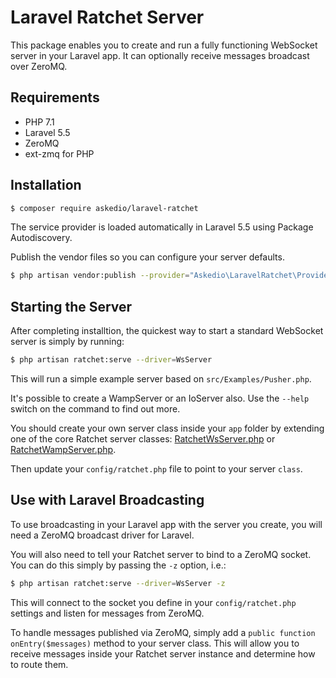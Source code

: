# Laravel Ratchet Server

This package enables you to create and run a fully functioning WebSocket server in your Laravel app. It can optionally receive messages broadcast over ZeroMQ.

## Requirements

- PHP 7.1
- Laravel 5.5
- ZeroMQ
- ext-zmq for PHP

## Installation

```bash
$ composer require askedio/laravel-ratchet
```

The service provider is loaded automatically in Laravel 5.5 using Package Autodiscovery.

Publish the vendor files so you can configure your server defaults.

```bash
$ php artisan vendor:publish --provider="Askedio\LaravelRatchet\Providers\LaravelRatchetServiceProvider"
```

## Starting the Server

After completing installtion, the quickest way to start a standard WebSocket server is simply by running:

```bash
$ php artisan ratchet:serve --driver=WsServer
```

This will run a simple example server based on `src/Examples/Pusher.php`.

It's possible to create a WampServer or an IoServer also. Use the `--help` switch on the command to find out more.

You should create your own server class inside your `app` folder by extending one of the core Ratchet server classes: [RatchetWsServer.php](https://github.com/simonhamp/laravel-ratchet/blob/master/src/RatchetWsServer.php) or [RatchetWampServer.php](https://github.com/simonhamp/laravel-ratchet/blob/master/src/RatchetWampServer.php).

Then update your `config/ratchet.php` file to point to your server `class`.

## Use with Laravel Broadcasting

To use broadcasting in your Laravel app with the server you create, you will need a ZeroMQ broadcast driver for Laravel.

You will also need to tell your Ratchet server to bind to a ZeroMQ socket. You can do this simply by passing the `-z` option, i.e.:

```bash
$ php artisan ratchet:serve --driver=WsServer -z
```

This will connect to the socket you define in your `config/ratchet.php` settings and listen for messages from ZeroMQ.

To handle messages published via ZeroMQ, simply add a `public function onEntry($messages)` method to your server class. This will allow you to receive messages inside your Ratchet server instance and determine how to route them.

